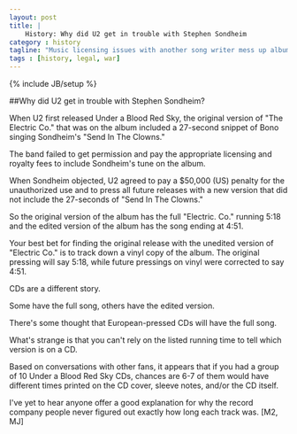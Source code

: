 ```yaml
---
layout: post
title: |
    History: Why did U2 get in trouble with Stephen Sondheim
category : history
tagline: "Music licensing issues with another song writer mess up album covers"
tags : [history, legal, war]
---
```

{% include JB/setup %}

##Why did U2 get in trouble with Stephen Sondheim?

When U2 first released Under a Blood Red Sky, the original version of "The Electric Co." that was on the album included a 27-second snippet of Bono singing Sondheim's "Send In The Clowns." 

The band failed to get permission and pay the appropriate licensing and royalty fees to include Sondheim's tune on the album. 

When Sondheim objected, U2 agreed to pay a $50,000 (US) penalty for the unauthorized use and to press all future releases with a new version that did not include the 27-seconds of "Send In The Clowns."

So the original version of the album has the full "Electric. Co." running 5:18 and the edited version of the album has the song ending at 4:51. 

Your best bet for finding the original release with the unedited version of "Electric Co." is to track down a vinyl copy of the album. The original pressing will say 5:18, while future pressings on vinyl were corrected to say 4:51.

CDs are a different story. 

Some have the full song, others have the edited version. 

There's some thought that European-pressed CDs will have the full song. 

What's strange is that you can't rely on the listed running time to tell which version is on a CD. 

Based on conversations with other fans, it appears that if you had a group of 10 Under a Blood Red Sky CDs, chances are 6-7 of them would have different times printed on the CD cover, sleeve notes, and/or the CD itself. 

I've yet to hear anyone offer a good explanation for why the record company people never figured out exactly how long each track was. [M2, MJ]